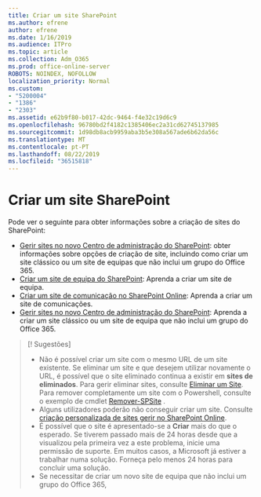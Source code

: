 ```yaml
---
title: Criar um site SharePoint
ms.author: efrene
author: efrene
ms.date: 1/16/2019
ms.audience: ITPro
ms.topic: article
ms.collection: Adm_O365
ms.prod: office-online-server
ROBOTS: NOINDEX, NOFOLLOW
localization_priority: Normal
ms.custom:
- "5200004"
- "1386"
- "2303"
ms.assetid: e62b9f80-b017-42dc-9464-f4e32c19d6c9
ms.openlocfilehash: 96780bd2f4182c1385406ec2a31cd62745137985
ms.sourcegitcommit: 1d98db8acb9959aba3b5e308a567ade6b62da56c
ms.translationtype: MT
ms.contentlocale: pt-PT
ms.lasthandoff: 08/22/2019
ms.locfileid: "36515818"
---
```

# <a name="create-a-sharepoint-site"></a>Criar um site SharePoint

Pode ver o seguinte para obter informações sobre a criação de sites do SharePoint:
- [Gerir sites no novo Centro de administração do SharePoint](https://docs.microsoft.com/sharepoint/manage-site-creation): obter informações sobre opções de criação de site, incluindo como criar um site clássico ou um site de equipas que não inclui um grupo do Office 365.
- [Criar um site de equipa do SharePoint](https://support.office.com/article/create-a-team-site-in-sharepoint-ef10c1e7-15f3-42a3-98aa-b5972711777d?ui=en-US&amp;rs=en-US&amp;ad=US): Aprenda a criar um site de equipa.
- [Criar um site de comunicação no SharePoint Online](https://support.office.com/article/7fb44b20-a72f-4d2c-9173-fc8f59ba50eb): Aprenda a criar um site de comunicações.
- [Gerir sites no novo Centro de administração do SharePoint](https://docs.microsoft.com/sharepoint/manage-sites-in-new-admin-center#create-a-site): Aprenda a criar um site clássico ou um site de equipa que não inclui um grupo do Office 365.


  
> [! Sugestões]
> - Não é possível criar um site com o mesmo URL de um site existente. Se eliminar um site e que desejem utilizar novamente o URL, é possível que o site eliminado continua a existir em **sites de eliminados**. Para gerir eliminar sites, consulte [Eliminar um Site](https://docs.microsoft.com/sharepoint/manage-sites-in-new-admin-center#delete-a-site). Para remover completamente um site com o Powershell, consulte o exemplo de cmdlet [Remover-SPSite](https://docs.microsoft.com/sharepoint/manage-sites-in-new-admin-center#delete-a-site) .
> - Alguns utilizadores poderão não conseguir criar um site. Consulte [criação personalizada de sites gerir no SharePoint Online](https://docs.microsoft.com/sharepoint/manage-site-creation).
> - É possível que o site é apresentado-se a **Criar** mais do que o esperado. Se tiverem passado mais de 24 horas desde que a visualizou pela primeira vez a este problema, inicie uma permissão de suporte. Em muitos casos, a Microsoft já estiver a trabalhar numa solução. Forneça pelo menos 24 horas para concluir uma solução.
> - Se necessitar de criar um novo site de equipa que não inclui um grupo do Office 365, 


